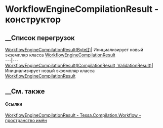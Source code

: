 # WorkflowEngineCompilationResult - конструктор
##  __Список перегрузок
[WorkflowEngineCompilationResult(Byte[])](M_Tessa_Compilation_Workflow_WorkflowEngineCompilationResult__ctor.htm)|
Инициализирует новый экземпляр класса
[WorkflowEngineCompilationResult](T_Tessa_Compilation_Workflow_WorkflowEngineCompilationResult.htm)  
---|---  
[WorkflowEngineCompilationResult(ICompilationResult,
ValidationResult)](M_Tessa_Compilation_Workflow_WorkflowEngineCompilationResult__ctor_1.htm)|
Инициализирует новый экземпляр класса
[WorkflowEngineCompilationResult](T_Tessa_Compilation_Workflow_WorkflowEngineCompilationResult.htm)  
##  __См. также
#### Ссылки
[WorkflowEngineCompilationResult -
](T_Tessa_Compilation_Workflow_WorkflowEngineCompilationResult.htm)
[Tessa.Compilation.Workflow - пространство
имён](N_Tessa_Compilation_Workflow.htm)

